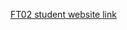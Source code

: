[FT02 student website link](https://ichatspedu-my.sharepoint.com/:x:/g/personal/steven_chew_sp_edu_sg/Ee7o5BDuyaxDnTRa15GcbJcBGoP198bB9oI5xoCUCeWacA?e=i9yfAD)
